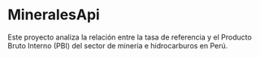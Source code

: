 # MineralesApi
Este proyecto analiza la relación entre la tasa de referencia y el Producto Bruto Interno (PBI) del sector de minería e hidrocarburos en Perú.
